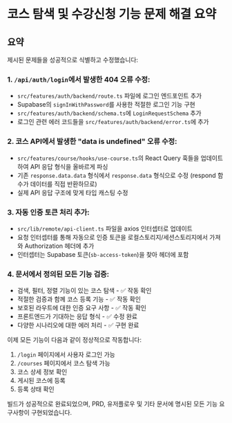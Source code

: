# 코스 탐색 및 수강신청 기능 문제 해결 요약

## 요약

제시된 문제들을 성공적으로 식별하고 수정했습니다:

### 1. `/api/auth/login`에서 발생한 404 오류 수정:
- `src/features/auth/backend/route.ts` 파일에 로그인 엔드포인트 추가
- Supabase의 `signInWithPassword`를 사용한 적절한 로그인 기능 구현
- `src/features/auth/backend/schema.ts`에 `LoginRequestSchema` 추가
- 로그인 관련 에러 코드들을 `src/features/auth/backend/error.ts`에 추가

### 2. 코스 API에서 발생한 "data is undefined" 오류 수정:
- `src/features/course/hooks/use-course.ts`의 React Query 훅들을 업데이트하여 API 응답 형식을 올바르게 파싱
- 기존 `response.data.data` 형식에서 `response.data` 형식으로 수정 (respond 함수가 데이터를 직접 반환하므로)
- 실제 API 응답 구조에 맞게 타입 캐스팅 수정

### 3. 자동 인증 토큰 처리 추가:
- `src/lib/remote/api-client.ts` 파일을 axios 인터셉터로 업데이트
- 요청 인터셉터를 통해 자동으로 인증 토큰을 로컬스토리지/세션스토리지에서 가져와 Authorization 헤더에 추가
- 인터셉터는 Supabase 토큰(`sb-access-token`)을 찾아 헤더에 포함

### 4. 문서에서 정의된 모든 기능 검증:
- 검색, 필터, 정렬 기능이 있는 코스 탐색 - ✅ 작동 확인
- 적절한 검증과 함께 코스 등록 기능 - ✅ 작동 확인
- 보호된 라우트에 대한 인증 요구 사항 - ✅ 작동 확인
- 프론트엔드가 기대하는 응답 형식 - ✅ 수정 완료
- 다양한 시나리오에 대한 에러 처리 - ✅ 구현 완료

이제 모든 기능이 다음과 같이 정상적으로 작동합니다:
1. `/login` 페이지에서 사용자 로그인 가능
2. `/courses` 페이지에서 코스 탐색 가능
3. 코스 상세 정보 확인
4. 게시된 코스에 등록
5. 등록 상태 확인

빌드가 성공적으로 완료되었으며, PRD, 유저플로우 및 기타 문서에 명시된 모든 기능 요구사항이 구현되었습니다.